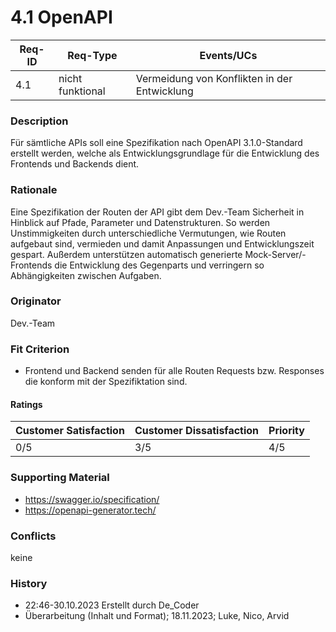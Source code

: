 # 4.1 OpenAPI

| Req-ID | Req-Type         | Events/UCs                                   |
| ------ | ---------------- | -------------------------------------------- |
| 4.1    | nicht funktional | Vermeidung von Konflikten in der Entwicklung |

### Description
Für sämtliche APIs soll eine Spezifikation nach OpenAPI 3.1.0-Standard erstellt werden, welche als Entwicklungsgrundlage für die Entwicklung des Frontends und Backends dient.

### Rationale
Eine Spezifikation der Routen der API gibt dem Dev.-Team Sicherheit in Hinblick auf Pfade, Parameter und Datenstrukturen. So werden Unstimmigkeiten durch unterschiedliche Vermutungen, wie Routen aufgebaut sind, vermieden und damit Anpassungen und Entwicklungszeit gespart. Außerdem unterstützen automatisch generierte Mock-Server/-Frontends die Entwicklung des Gegenparts und verringern so Abhängigkeiten zwischen Aufgaben.

### Originator
Dev.-Team

### Fit Criterion
- Frontend und Backend senden für alle Routen Requests bzw. Responses die konform mit der Spezifiktation sind.

#### Ratings
| Customer Satisfaction | Customer Dissatisfaction | Priority |
|-----------------------| -------------------------|----------|
| 0/5                   | 3/5                      | 4/5      |

### Supporting Material
- https://swagger.io/specification/
- https://openapi-generator.tech/

### Conflicts
keine

### History
- 22:46-30.10.2023 Erstellt durch De_Coder
- Überarbeitung (Inhalt und Format); 18.11.2023; Luke, Nico, Arvid